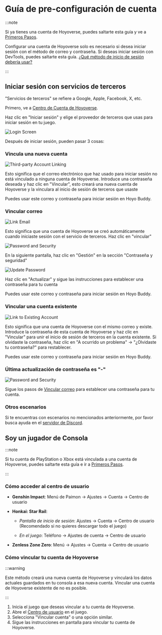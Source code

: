 # Guía de pre-configuración de cuenta

:::note

Si ya tienes una cuenta de Hoyoverse, puedes saltarte esta guía y ve a [Primeros Pasos](./Getting-Started.md).

Configurar una cuenta de Hoyoverse solo es necesario si desea iniciar sesión con el método de correo y contraseña. Si deseas iniciar sesión con DevTools, puedes saltarte esta guía. [¿Qué método de inicio de sesión debería usar?](./FAQ.md#qué-método-de-inicio-de-sesión-debo-usar)

:::

## Iniciar sesión con servicios de terceros

"Servicios de terceros" se refiere a Google, Apple, Facebook, X, etc.

Primero, ve a [Centro de Cuenta de Hoyoverse](https://account.hoyoverse.com).

Haz clic en "Iniciar sesión" y elige el proveedor de terceros que usas para iniciar sesión en tu juego.

![Login Screen](../../../../src/assets/images/hb-account/web/account-log-in.png)

Después de iniciar sesión, pueden pasar 3 cosas:

### Vincula una nueva cuenta

![Third-party Account Linking](../../../../src/assets/images/hb-account/web/sign-up_google-link.png)

Esto significa que el correo electrónico que haz usado para iniciar sesión no está vinculado a ninguna cuenta de Hoyoverse. Introduce una contraseña deseada y haz clic en "Vincular", esto creará una nueva cuenta de Hoyoverse y la vinculara al inicio de sesión de terceros que usaste

Puedes usar este correo y contraseña para iniciar sesión en Hoyo Buddy.

### Vincular correo

![Link Email](../../../../src/assets/images/hb-account/web/link-email.png)

Esto significa que una cuenta de Hoyoverse se creó automáticamente cuando iniciaste sesión con el servicio de terceros. Haz clic en "vincular"

![Password and Security](../../../../src/assets/images/hb-account/web/password-and-security.png)

En la siguiente pantalla, haz clic en "Gestión" en la sección "Contraseña y seguridad"

![Update Password](../../../../src/assets/images/hb-account/web/update-password.png)

Haz clic en "Actualizar" y sigue las instrucciones para establecer una contraseña para tu cuenta

Puedes usar este correo y contraseña para iniciar sesión en Hoyo Buddy.

### Vincular una cuenta existente

![Link to Existing Account](../../../../src/assets/images/hb-account/web/link-existing.png)

Esto significa que una cuenta de Hoyoverse con el mismo correo y existe. Introduce la contraseña de esta cuenta de Hoyoverse y haz clic en "Vincular" para unir el inicio de sesión de terceros en la cuenta existente. Si olvidaste la contraseña, haz clic en "A ocurrido un problema" -> "¿Olvidaste tu contraseña?" para restablecer.

Puedes usar este correo y contraseña para iniciar sesión en Hoyo Buddy.

### Última actualización de contraseña es "-"

![Password and Security](../../../../src/assets/images/hb-account/web/password-and-security.png)

Sigue los pasos de [Vincular correo](#vincular-correo) para establecer una contraseña para tu cuenta.

### Otros escenarios

Si te encuentras con escenarios no mencionados anteriormente, por favor busca ayuda en el [servidor de Discord](https://link.seria.moe/hb-dc).

## Soy un jugador de Consola

:::note

Si tu cuenta de PlayStation o Xbox está vinculada a una cuenta de Hoyoverse, puedes saltarte esta guía e ir a [Primeros Pasos](./Getting-Started.md).

:::

### Cómo acceder al centro de usuario

- **Genshin Impact**: Menú de Paimon -> Ajustes -> Cuenta -> Centro de usuario

- **Honkai: Star Rail**:

  - *Pantalla de inicio de sesión*: Ajustes -> Cuenta -> Centro de usuario (Recomendado si no quieres descargar todo el juego)

  - *En el juego*: Teléfono -> Ajustes de cuenta -> Centro de usuario

- **Zenless Zone Zero**: Menú -> Ajustes -> Cuenta -> Centro de usuario

### Cómo vincular tu cuenta de Hoyoverse

:::warning

Este método creará una nueva cuenta de Hoyoverse y vinculará los datos actuales guardados en tu consola a esa nueva cuenta. Vincular una cuenta de Hoyoverse existente de no es posible.

:::

1. Inicia el juego que deseas vincular a tu cuenta de Hoyoverse.
2. Abre el [Centro de usuario](#cómo-acceder-al-centro-de-usuario) en el juego.
3. Selecciona "Vincular cuenta" o una opción similar.
4. Sigue las instrucciones en pantalla para vincular tu cuenta de Hoyoverse.

